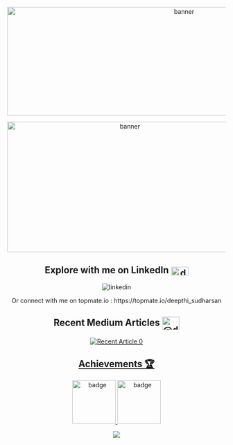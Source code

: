 <p align='center'>
  <img src="https://user-images.githubusercontent.com/59824729/197009520-fa0fd666-fa2d-4f5b-9cc8-a6c94a15a675.png" alt="banner" width="800" height="250">
</p>

<p align='center'>
  <img src="https://user-images.githubusercontent.com/59824729/197008098-3cc8525d-b0a0-4935-9728-9ab60241d422.png" alt="banner" width="550" height="300">
</p>

<h2 align='center'> Explore with me on LinkedIn <img align="center" src="https://raw.githubusercontent.com/rahuldkjain/github-profile-readme-generator/master/src/images/icons/Social/linked-in-alt.svg" alt="deepthi-sudharsan" height="20" width="40" /></h2>
<p float="left" align='center'>
  <img src="https://user-images.githubusercontent.com/59824729/138390482-7fb63f27-977e-4ef3-80d1-ef6836a51640.png" alt="linkedin" >
</p>
<p float="left" align='center'>
  Or connect with me on topmate.io : https://topmate.io/deepthi_sudharsan
</p>

<h2 align='center'> Recent Medium Articles 	<img align="center" src="https://raw.githubusercontent.com/rahuldkjain/github-profile-readme-generator/master/src/images/icons/Social/medium.svg" alt="@deepthi.sudharsan" height="30" width="40" /></h2>
</p>

<p align='center'>
<a target="_blank" href="https://github-readme-medium-recent-article.vercel.app/medium/@deepthi.sudharsan/0"><img src="https://github-readme-medium-recent-article.vercel.app/medium/@deepthi.sudharsan/0" alt="Recent Article 0"> 
</p>

 <h2 align='center'> Achievements 🏆 </h2>
<p float="left" align='center'>
  <img src="https://user-images.githubusercontent.com/59824729/197011459-35cde870-13df-417e-9b85-54ac6b34d79c.png" alt="badge" width="100" height="100">
  <img src="https://user-images.githubusercontent.com/59824729/197011873-d0bdabfa-d318-4312-9c94-9398d979f709.png" alt="badge" width="100" height="100">
</p> 
  
<p align = 'center'>
<img align="center" src="https://github-readme-stats.vercel.app/api?username=DeepthiSudharsan&show_icons=true&theme=dracula">
</p>
